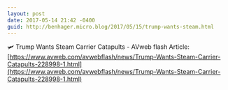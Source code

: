 ```yaml
---
layout: post
date: 2017-05-14 21:42 -0400
guid: http://benhager.micro.blog/2017/05/15/trump-wants-steam.html
---
```

🛩 Trump Wants Steam Carrier Catapults - AVweb flash Article: [https://www.avweb.com/avwebflash/news/Trump-Wants-Steam-Carrier-Catapults-228998-1.html](https://www.avweb.com/avwebflash/news/Trump-Wants-Steam-Carrier-Catapults-228998-1.html)
